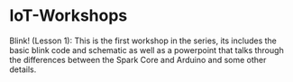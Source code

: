 # IoT-Workshops

Blink! (Lesson 1):
This is the first workshop in the series, its includes the basic blink code and schematic as well as a powerpoint that talks through the differences between the Spark Core and Arduino and some other details.

